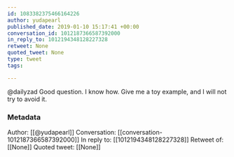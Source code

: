 ```yaml
---
id: 1083382375466164226
author: yudapearl
published_date: 2019-01-10 15:17:41 +00:00
conversation_id: 1012187366587392000
in_reply_to: 1012194348128227328
retweet: None
quoted_tweet: None
type: tweet
tags:

---
```


@dailyzad Good question.
I know how. Give me a toy example, and I will not try to avoid it.

### Metadata

Author: [[@yudapearl]]
Conversation: [[conversation-1012187366587392000]]
In reply to: [[1012194348128227328]]
Retweet of: [[None]]
Quoted tweet: [[None]]
